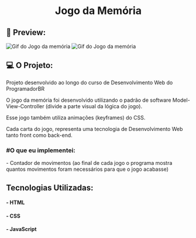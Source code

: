 <h1 align="center">Jogo da Memória</h1>
<div>
    <h2>📸 Preview:</h2>
    <img src="./images/jogo-memoria-gif1.gif" alt="Gif do Jogo da memória">
    <img src="./images/jogo-memoria-gif2.gif" alt="Gif do Jogo da memória">
</div>
<div>
    <h2>💻 O Projeto: </h2>
    <p>Projeto desenvolvido ao longo do curso de Desenvolvimento Web do ProgramadorBR</p>
    <p>
        O jogo da memória foi desenvolvido utilizando o padrão de software Model-View-Controller (divide a parte visual da lógica do jogo).
    </p>
    <p>Esse jogo também utiliza animações (keyframes) do CSS.</p>
    <p>Cada carta do jogo, representa uma tecnologia de Desenvolvimento Web tanto front como back-end.</p>
    <h3>#O que eu implementei: </h3>
    <p> - Contador de movimentos (ao final de cada jogo o programa mostra
        quantos movimentos foram necessários para que o jogo acabasse)</p>
</div>
<h2>Tecnologias Utilizadas: </h2>
<h4>- HTML</h4>
<h4>- CSS</h4>
<h4>- JavaScript</h4>